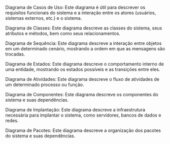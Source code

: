 Diagrama de Casos de Uso: Este diagrama é útil para descrever os requisitos funcionais do sistema e a interação entre os atores (usuários, sistemas externos, etc.) e o sistema.

Diagrama de Classes: Este diagrama descreve as classes do sistema, seus atributos e métodos, bem como seus relacionamentos.

Diagrama de Sequência: Este diagrama descreve a interação entre objetos em um determinado cenário, mostrando a ordem em que as mensagens são trocadas.

Diagrama de Estados: Este diagrama descreve o comportamento interno de uma entidade, mostrando os estados possíveis e as transições entre eles.

Diagrama de Atividades: Este diagrama descreve o fluxo de atividades de um determinado processo ou função.

Diagrama de Componentes: Este diagrama descreve os componentes do sistema e suas dependências.

Diagrama de Implantação: Este diagrama descreve a infraestrutura necessária para implantar o sistema, como servidores, bancos de dados e redes.

Diagrama de Pacotes: Este diagrama descreve a organização dos pacotes do sistema e suas dependências.